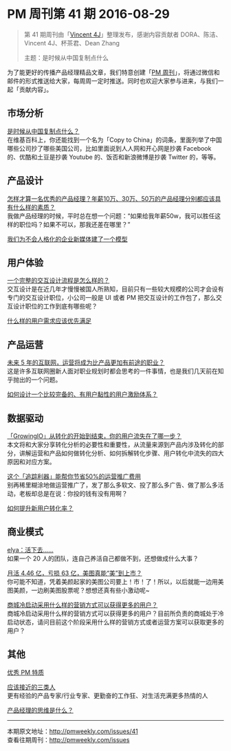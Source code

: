 # PM 周刊第 41 期 2016-08-29

> 第 41 期周刊由「[Vincent 4J](http://pmweekly.com/contributors#vincent4j)」整理发布，感谢内容贡献者 DORA、陈洁、Vincent 4J、杯茶君、Dean Zhang    
> 
> 主题：是时候从中国复制点什么

为了能更好的传播产品经理精品文章，我们特意创建「[PM 周刊](http://pmweekly.com/)」，将通过微信和邮件的形式推送给大家，每周周一定时推送。同时也欢迎大家参与进来，与我们一起「贡献内容」。 

## 市场分析

[是时候从中国复制点什么？](http://mp.weixin.qq.com/s?__biz=MjM5ODQwMjA4MA==&mid=2649293579&idx=1&sn=ddc3d1ab5dd9ca066c05b67d5220ee62&scene=1&srcid=0829PzgdTdjOUx1C4cH5Mk8V#rd)  
在维基百科上，你还能找到一个名为「Copy to China」的词条，里面列举了中国哪些公司抄了哪些美国公司，比如里面说到人人网和开心网是抄袭 Facebook 的、优酷和土豆是抄袭 Youtube 的、饭否和新浪微博是抄袭 Twitter 的，等等。  

## 产品设计  

[怎样才算一名优秀的产品经理？年薪10万、30万、50万的产品经理分别都应该具有什么样的素质？](http://www.zhihu.com/question/33603690/answer/57236498?from=groupmessage&isappinstalled=0)    
我做产品经理的时候，平时总在想一个问题：“如果给我年薪50w，我可以胜任这样的职位吗？如果不可以，那我还差在哪里？”  

[我们为不会人格化的企业新媒体建了一个模型](http://mp.weixin.qq.com/s?__biz=MzAwNzEzNzU0Ng==&mid=2649584500&idx=1&sn=219d3cd0ce328ef4bd27d967cf0a616d&scene=1&srcid=0823qF3A2RWFhIcpLCYzIFGi#rd)      

## 用户体验

[一个完整的交互设计流程是怎么样的？](http://mp.weixin.qq.com/s?__biz=MzIxMzM0OTYzMg==&mid=2247484396&idx=1&sn=b24e4d08d4aba099ba575b764879b50e&scene=1&srcid=08251NLmxcfGcrQmyWcdwLsA#rd)   
交互设计是在近几年才慢慢被国人所熟知，目前只有一些较大规模的公司才会设有专门的交互设计职位，小公司一般是 UI 或者 PM 把交互设计的工作包了，那么交互设计职位的工作到底有哪些呢？  

[什么样的用户需求应该优先满足](http://mp.weixin.qq.com/s?__biz=MzAxMzc5NDAyMw==&mid=2650510113&idx=1&sn=16936677440aa95c654724ee8ed03d08&scene=1&srcid=0829kbyW69ChAD8UBXhEEiVg#rd)   

## 产品运营

[未来 5 年的互联网，运营将成为比产品更加有前途的职业？](http://mp.weixin.qq.com/s?__biz=MjM5NDUyOTAwOA==&mid=2652912620&idx=1&sn=f7a490a5cbbd7c08f24f0db5091e0092&scene=1&srcid=0825vk9KRXG3wFpDs72Qo0EW#rd)   
这是许多互联网圈新人面对职业规划时都会思考的一件事情，也是我们几天前在知乎抛出的一个问题。  

[如何设计一个比较完备的、有用户黏性的用户激励体系？](http://www.zhihu.com/question/19575650/answer/119265045)    


## 数据驱动

[「GrowingIO」从转化的开始到结束，你的用户流失在了哪一步？](https://zhuanlan.zhihu.com/p/22139968)   
本文将和大家分享转化分析的必要性和重要性，从流量来源到产品内涉及转化的部分，讲解运营和产品如何做转化分析、如何拆解转化步骤、用户转化中流失的四大原因和对应方案。    

[这个「追踪利器」能帮你节省50%的运营推广费用](https://blog.growingio.com/posts/sjfx_8)    
别再稀里糊涂地做运营推广了，发了那么多软文、投了那么多广告、做了那么多活动，老板却总是在说：你投的钱有没有用啊？  

[如何提升新用户转化率？](http://www.zhihu.com/question/20097597/answer/118306327?from=groupmessage&isappinstalled=1)   

## 商业模式 

[elya：活下去……](http://mp.weixin.qq.com/s?__biz=MzA5Mjk4ODYxMg==&mid=2650269815&idx=1&sn=417969aff6a1f805aa38fe4c01cd20c1&scene=1&srcid=0829siYez7OTM22kEQvN0hFZ#rd)  
如果一个 20 人的团队，连自己养活自己都做不到，还想做成什么大事？   

[月活 4.46 亿，亏损 63 亿，美图真能“美”到上市？](http://www.pmcaff.com/article/index/370919105134720)   
你可能不知道，凭着美颜起家的美图公司要上！市！了！所以，以后就能一边用美图美颜，一边刷美图股票呢？想想还真有些小激动呢~   

[商城冷启动采用什么样的营销方式可以获得更多的用户？](http://www.pmcaff.com/discuss/index/362193119479872)   
商城冷启动采用什么样的营销方式可以获得更多的用户？目前所负责的商城处于冷启动状态，请问目前这个阶段采用什么样的营销方式或者运营方案可以获取更多的用户？   

## 其他

[优秀 PM 特质](https://zhuanlan.zhihu.com/p/22076320)  

[应该接近的三类人](https://zhuanlan.zhihu.com/p/22155351)   
更有经验的产品专家/行业专家、更勤奋的工作狂、对生活充满更多热情的人   

[产品经理的思维是什么？](http://www.zhihu.com/question/19892777/answer/117698319)  

---
本期原文地址：<http://pmweekly.com/issues/41>     
查看往期周刊：<http://pmweekly.com/issues>    